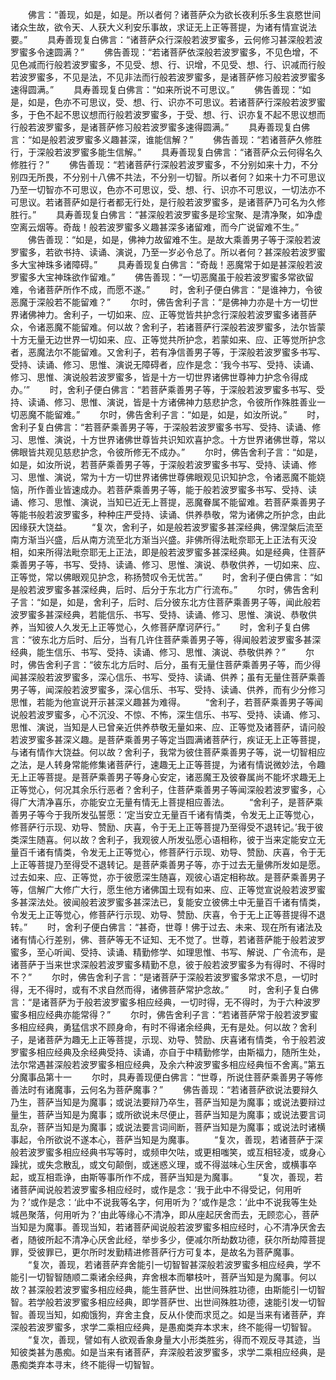 <!-- { "loadSidebar": true } -->
　　佛言：“善现，如是，如是。所以者何？诸菩萨众为欲长夜利乐多生哀愍世间诸众生故，欲令天、人获大义利安乐事故，求证无上正等菩提，为诸有情宣说法要。”
　　具寿善现复白佛言：“诸菩萨众行深般若波罗蜜多，云何修习甚深般若波罗蜜多令速圆满？”
　　佛告善现：“若诸菩萨依深般若波罗蜜多，不见色增，不见色减而行般若波罗蜜多，不见受、想、行、识增，不见受、想、行、识减而行般若波罗蜜多，不见是法，不见非法而行般若波罗蜜多，是诸菩萨修习般若波罗蜜多速得圆满。”
　　具寿善现复白佛言：“如来所说不可思议。”
　　佛告善现：“如是，如是，色亦不可思议，受、想、行、识亦不可思议。若诸菩萨行深般若波罗蜜多，于色不起不思议想而行般若波罗蜜多，于受、想、行、识亦复不起不思议想而行般若波罗蜜多，是诸菩萨修习般若波罗蜜多速得圆满。”
　　具寿善现复白佛言：“如是般若波罗蜜多义趣甚深，谁能信解？”
　　佛告善现：“若诸菩萨久修胜行，于深般若波罗蜜多能生信解。”
　　具寿善现复白佛言：“诸菩萨众云何得名久修胜行？”
　　佛告善现：“若诸菩萨行深般若波罗蜜多，不分别如来十力，不分别四无所畏，不分别十八佛不共法，不分别一切智。所以者何？如来十力不可思议乃至一切智亦不可思议，色亦不可思议，受、想、行、识亦不可思议，一切法亦不可思议。若诸菩萨如是行者都无行处，是行般若波罗蜜多，是诸菩萨乃可名为久修胜行。”
　　具寿善现复白佛言：“甚深般若波罗蜜多是珍宝聚、是清净聚，如净虚空离云烟等。奇哉！般若波罗蜜多义趣甚深多诸留难，而今广说留难不生。”
　　佛告善现：“如是，如是，佛神力故留难不生。是故大乘善男子等于深般若波罗蜜多，若欲书持、读诵、演说，乃至一岁必令总了。所以者何？甚深般若波罗蜜多大宝神珠多诸障碍。”
　　具寿善现复白佛言：“奇哉！恶魔常于如是甚深般若波罗蜜多大宝神珠欲作留难。”
　　佛告善现：“一切恶魔虽于般若波罗蜜多常欲留难，令诸菩萨所作不成，而愿不遂。”
　　时，舍利子便白佛言：“是谁神力，令彼恶魔于深般若不能留难？”
　　尔时，佛告舍利子言：“是佛神力亦是十方一切世界诸佛神力。舍利子，一切如来、应、正等觉皆共护念行深般若波罗蜜多诸菩萨众，令诸恶魔不能留难。何以故？舍利子，若诸菩萨行深般若波罗蜜多，法尔皆蒙十方无量无边世界一切如来、应、正等觉共所护念，若蒙如来、应、正等觉所护念者，恶魔法尔不能留难。又舍利子，若有净信善男子等，于深般若波罗蜜多书写、受持、读诵、修习、思惟、演说无障碍者，应作是念：‘我今书写、受持、读诵、修习、思惟、演说般若波罗蜜多，皆是十方一切世界诸佛世尊神力护念令得成办。’”
　　时，舍利子便白佛言：“若菩萨乘善男子等，于深般若波罗蜜多书写、受持、读诵、修习、思惟、演说，皆是十方诸佛神力慈悲护念，令彼所作殊胜善业一切恶魔不能留难。”
　　尔时，佛告舍利子言：“如是，如是，如汝所说。”
　　时，舍利子复白佛言：“若菩萨乘善男子等，于深般若波罗蜜多书写、受持、读诵、修习、思惟、演说，十方世界诸佛世尊皆共识知欢喜护念。十方世界诸佛世尊，常以佛眼皆共观见慈悲护念，令彼所修无不成办。”
　　尔时，佛告舍利子言：“如是，如是，如汝所说，若菩萨乘善男子等，于深般若波罗蜜多书写、受持、读诵、修习、思惟、演说，常为十方一切世界诸佛世尊佛眼观见识知护念，令诸恶魔不能娆恼，所作善业皆速成办。若菩萨乘善男子等，能于般若波罗蜜多书写、受持、读诵、修习、思惟、演说，当知已近无上菩提，恶魔眷属不能留难。若菩萨乘善男子等能书般若波罗蜜多，种种庄严受持、读诵、供养恭敬，常为诸佛之所护念，由此因缘获大饶益。
　　“复次，舍利子，如是般若波罗蜜多甚深经典，佛涅槃后流至南方渐当兴盛，后从南方流至北方渐当兴盛。非佛所得法毗奈耶无上正法有灭没相，如来所得法毗奈耶无上正法，即是般若波罗蜜多甚深经典。如是经典，住菩萨乘善男子等，书写、受持、读诵、修习、思惟、演说、恭敬供养，一切如来、应、正等觉，常以佛眼观见护念，称扬赞叹令无忧苦。”
　　时，舍利子便白佛言：“如是般若波罗蜜多甚深经典，后时、后分于东北方广行流布。”
　　尔时，佛告舍利子言：“如是，如是，舍利子，后时、后分彼东北方住菩萨乘善男子等，闻此般若波罗蜜多甚深经典，若能信乐、书写、受持、读诵、修习、思惟、演说、恭敬供养，当知彼人久发无上正等觉心，久修菩萨摩诃萨行。”
　　时，舍利子复白佛言：“彼东北方后时、后分，当有几许住菩萨乘善男子等，得闻般若波罗蜜多甚深经典，能生信乐、书写、受持、读诵、修习、思惟、演说、恭敬供养？”
　　尔时，佛告舍利子言：“彼东北方后时、后分，虽有无量住菩萨乘善男子等，而少得闻甚深般若波罗蜜多，深心信乐、书写、受持、读诵、供养；虽有无量住菩萨乘善男子等，闻深般若波罗蜜多，深心信乐、书写、受持、读诵、供养，而有少分修习思惟，若能为他宣说开示甚深义趣甚为难得。
　　“舍利子，若菩萨乘善男子等闻说般若波罗蜜多，心不沉没、不惊、不怖，深生信乐、书写、受持、读诵、修习、思惟、演说，当知是人已曾亲近供养恭敬无量如来、应、正等觉及诸菩萨，请问般若波罗蜜多甚深义趣。是菩萨乘善男子等定当圆满诸菩萨行，疾证无上正等菩提，与诸有情作大饶益。何以故？舍利子，我常为彼住菩萨乘善男子等，说一切智相应之法，是人转身常能修集诸菩萨行，速趣无上正等菩提，为诸有情说微妙法，令趣无上正等菩提。是菩萨乘善男子等身心安定，诸恶魔王及彼眷属尚不能坏求趣无上正等觉心，何况其余乐行恶者？舍利子，住菩萨乘善男子等闻深般若波罗蜜多，心得广大清净喜乐，亦能安立无量有情无上菩提相应善法。
　　“舍利子，是菩萨乘善男子等今于我所发弘誓愿：‘定当安立无量百千诸有情类，令发无上正等觉心，修菩萨行示现、劝导、赞励、庆喜，令于无上正等菩提乃至得受不退转记。’我于彼类深生随喜。何以故？舍利子，我观彼人所发弘愿心语相称，彼于当来定能安立无量百千诸有情类，令发无上正等觉心，修菩萨行示现、劝导、赞励、庆喜，令于无上正等菩提乃至得受不退转记。是菩萨乘善男子等，亦于过去无量佛所发如是愿。过去如来、应、正等觉，亦于彼愿深生随喜，观彼心语定相称故。是菩萨乘善男子等，信解广大修广大行，愿生他方诸佛国土现有如来、应、正等觉宣说般若波罗蜜多甚深法处。彼闻般若波罗蜜多甚深法已，复能安立彼佛土中无量百千诸有情类，令发无上正等觉心，修菩萨行示现、劝导、赞励、庆喜，令于无上正等菩提得不退转。”
　　时，舍利子便白佛言：“甚奇，世尊！佛于过去、未来、现在所有诸法及诸有情心行差别，佛、菩萨等无不证知、无不觉了。世尊，若诸菩萨能于般若波罗蜜多，至心听闻、受持、读诵、精勤修学、如理思惟、书写、解说、广令流布，是诸菩萨于当来世求深般若波罗蜜多精勤不息，彼于般若波罗蜜多为有得时、不得时不？”
　　尔时，佛告舍利子言：“是诸菩萨于深般若波罗蜜多常求不息，一切时得，无不得时，或有不求自然而得，诸佛菩萨常护念故。”
　　时，舍利子复白佛言：“是诸菩萨为于般若波罗蜜多相应经典，一切时得，无不得时，为于六种波罗蜜多相应经典亦能常得？”
　　尔时，佛告舍利子言：“若诸菩萨常于般若波罗蜜多相应经典，勇猛信求不顾身命，有时不得诸余经典，无有是处。何以故？舍利子，是诸菩萨为趣无上正等菩提，示现、劝导、赞励、庆喜诸有情类，令于般若波罗蜜多相应经典及余经典受持、读诵，亦自于中精勤修学，由斯福力，随所生处，法尔常遇甚深般若波罗蜜多相应经典，及余六种波罗蜜多相应经典恒不舍离。”第五分魔事品第十一
　　尔时，具寿善现便白佛言：“世尊，所说住菩萨乘善男子等修善法时有诸魔事，云何名为菩萨魔事？”
　　佛告善现：“若诸菩萨欲说法要辩久乃生，菩萨当知是为魔事；或说法要辩乃卒生，菩萨当知是为魔事；或说法要辩过量生，菩萨当知是为魔事；或所欲说未尽便止，菩萨当知是为魔事；或说法要言词乱杂，菩萨当知是为魔事；或说法要言词间断，菩萨当知是为魔事；或说法时诸横事起，令所欲说不遂本心，菩萨当知是为魔事。
　　“复次，善现，若诸菩萨于深般若波罗蜜多相应经典书写等时，或频申欠呿，或更相嗤笑，或互相轻凌，或身心躁扰，或失念散乱，或文句颠倒，或迷惑义理，或不得滋味心生厌舍，或横事卒起，或互相乖诤，由斯等事所作不成，菩萨当知是为魔事。
　　“复次，善现，若诸菩萨闻说般若波罗蜜多相应经时，或作是念：‘我于此中不得受记，何用听为？’或作是念：‘此中不说我等名字，何用听为？’或作是念：‘此中不说我等生处城邑聚落，何用听为？’由此等缘心不清净，即从座起厌舍而去，无顾恋心，菩萨当知是为魔事。善现当知，若诸菩萨闻说般若波罗蜜多相应经时，心不清净厌舍去者，随彼所起不清净心厌舍此经，举步多少，便减尔所劫数功德，获尔所劫障菩提罪，受彼罪已，更尔所时发勤精进修菩萨行方可复本，是故名为菩萨魔事。
　　“复次，善现，若诸菩萨弃舍能引一切智智甚深般若波罗蜜多相应经典，学不能引一切智智随顺二乘诸余经典，弃舍根本而攀枝叶，菩萨当知是为魔事。何以故？甚深般若波罗蜜多相应经典，能生菩萨世、出世间殊胜功德，由斯能引一切智智。若学般若波罗蜜多相应经典，即学菩萨世、出世间殊胜功德，速能引发一切智智。善现当知，如痴饿狗，弃舍主食，反从仆使而求觅之。如是当来有诸菩萨，弃深般若波罗蜜多，求学二乘相应经典，是愚痴类弃本求末，终不能得一切智智。
　　“复次，善现，譬如有人欲观香象身量大小形类胜劣，得而不观反寻其迹，当知彼类甚为愚痴。如是当来有诸菩萨，弃深般若波罗蜜多，求学二乘相应经典，是愚痴类弃本寻末，终不能得一切智智。
